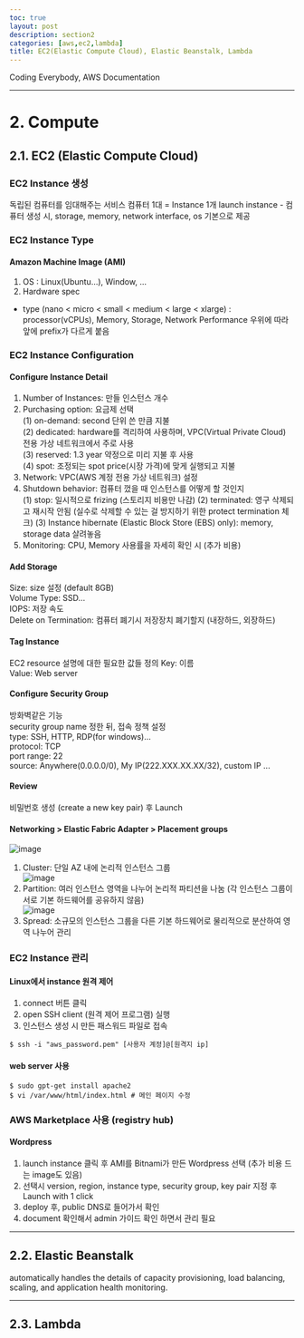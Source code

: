 ```yaml
---
toc: true
layout: post
description: section2
categories: [aws,ec2,lambda]
title: EC2(Elastic Compute Cloud), Elastic Beanstalk, Lambda
---
```


Coding Everybody, AWS Documentation

---

# 2. Compute

## 2.1. EC2 (Elastic Compute Cloud)  

### EC2 Instance 생성  
 독립된 컴퓨터를 임대해주는 서비스
 컴퓨터 1대 = Instance 1개
 launch instance - 컴퓨터 생성 시, storage, memory, network interface, os 기본으로 제공

### EC2 Instance Type  

#### Amazon Machine Image (AMI)  
1) OS : Linux(Ubuntu...), Window, ...
2) Hardware spec
- type (nano < micro < small < medium < large < xlarge) : processor(vCPUs), Memory, Storage, Network Performance 우위에 따라 앞에 prefix가 다르게 붙음

### EC2 Instance Configuration  

#### Configure Instance Detail  
1) Number of Instances: 만들 인스턴스 개수  
2) Purchasing option: 요금제 선택  
 (1) on-demand: second 단위 쓴 만큼 지불  
 (2) dedicated: hardware를 격리하여 사용하며, VPC(Virtual Private Cloud) 전용 가상 네트워크에서 주로 사용  
 (3) reserved: 1.3 year 약정으로 미리 지불 후 사용  
 (4) spot: 조정되는 spot price(시장 가격)에 맞게 실행되고 지불  
3) Network: VPC(AWS 계정 전용 가상 네트워크) 설정  
4) Shutdown behavior: 컴퓨터 껐을 때 인스턴스를 어떻게 할 것인지  
 (1) stop: 일시적으로 frizing (스토리지 비용만 나감)
 (2) terminated: 영구 삭제되고 재시작 안됨 (실수로 삭제할 수 있는 걸 방지하기 위한 protect termination 체크)
 (3) Instance hibernate (Elastic Block Store (EBS) only): memory, storage data 살려놓음
5) Monitoring: CPU, Memory 사용률을 자세히 확인 시 (추가 비용)    

#### Add Storage   
Size: size 설정 (default 8GB)  
Volume Type: SSD...  
IOPS: 저장 속도  
Delete on Termination: 컴퓨터 폐기시 저장장치 폐기할지 (내장하드, 외장하드)  

#### Tag Instance  
EC2 resource 설명에 대한 필요한 값들 정의
Key: 이름  
Value: Web server  

#### Configure Security Group  
방화벽같은 기능  
security group name 정한 뒤, 접속 정책 설정  
type: SSH, HTTP, RDP(for windows)...  
protocol: TCP  
port range: 22  
source: Anywhere(0.0.0.0/0), My IP(222.XXX.XX.XX/32), custom IP ...  

#### Review  
비밀번호 생성 (create a new key pair) 후 Launch  



#### Networking > Elastic Fabric Adapter > Placement groups
  
![image](https://user-images.githubusercontent.com/83441376/141393807-ea41ad29-03e7-4e83-bcd9-549c193a4183.png)  
1) Cluster: 단일 AZ 내에 논리적 인스턴스 그룹  
![image](https://user-images.githubusercontent.com/83441376/141393813-d43a09c0-abfb-4869-9233-a80f682dfaeb.png)  
2) Partition: 여러 인스턴스 영역을 나누어 논리적 파티션을 나눔 (각 인스턴스 그룹이 서로 기본 하드웨어를 공유하지 않음)  
![image](https://user-images.githubusercontent.com/83441376/141393778-54c49f6d-6a49-4780-b019-0b4b6ce1040b.png)  
3) Spread: 소규모의 인스턴스 그룹을 다른 기본 하드웨어로 물리적으로 분산하여 영역 나누어 관리  


### EC2 Instance 관리  

#### Linux에서 instance 원격 제어  
1) connect 버튼 클릭  
2) open SSH client (원격 제어 프로그램) 실행  
3) 인스턴스 생성 시 만든 패스워드 파일로 접속  
```
$ ssh -i "aws_password.pem" [사용자 계정]@[원격지 ip]
```

#### web server 사용
```
$ sudo gpt-get install apache2
$ vi /var/www/html/index.html # 메인 페이지 수정
```

### AWS Marketplace 사용 (registry hub)

#### Wordpress
1) launch instance 클릭 후 AMI를 Bitnami가 만든 Wordpress 선택 (추가 비용 드는 image도 있음)  
2) 선택시  version, region, instance type, security group, key pair 지정 후 Launch with 1 click  
3) deploy 후, public DNS로 들어가서 확인
4) document 확인해서 admin 가이드 확인 하면서 관리 필요   
  




---

## 2.2. Elastic Beanstalk
automatically handles the details of capacity provisioning, load balancing, scaling, and application health monitoring.  




---

## 2.3. Lambda





 
 
 
 

